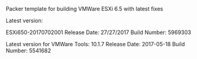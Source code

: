 Packer template for building VMWare ESXi 6.5 with latest fixes

Latest version:

ESXi650-20170702001
Release Date: 27/27/2017
Build Number: 5969303

Latest version for VMWare Tools: 10.1.7
Release Date: 2017-05-18
Build Number: 5541682

